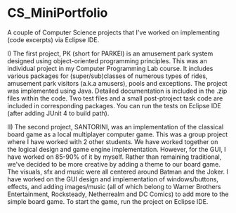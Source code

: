 # CS_MiniPortfolio
A couple of Computer Science projects that I've worked on implementing (code excerpts) via Eclipse IDE.

I) The first project, PK (short for PARKEI) is an amusement park system designed using object-oriented programming principles. This was an individual project in my Computer Programming Lab course. It includes various packages for (super/sub)classes of numerous types of rides, amusement park visitors (a.k.a amusers), pools and exceptions. The project was implemented using Java. Detailed documentation is included in the .zip files within the code. Two test files and a small post-ptroject task code are included in corresponding packages. You can run the tests on Eclipse IDE (after adding JUnit 4 to build path).

II) The second project, SANTORINI, was an implementation of the classical board game as a local multiplayer computer game. This was a group project where I have worked with 2 other students. We have worked together on the logical design and game engine implementation. However, for the GUI, I have worked on 85-90% of it by myself. Rather than remaining traditional, we've decided to be more creative by adding a theme to our board game. The visuals, sfx and music were all centered around Batman and the Joker. I have worked on the GUI design and implementation of windows/buttons, effects, and adding images/music (all of which belong to Warner Brothers Entertainment, Rocksteady, Netherrealm and DC Comics) to add more to the simple board game. To start the game, run the project on Eclipse IDE.


